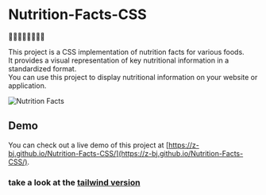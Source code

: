 # Nutrition-Facts-CSS

🍕🍟🍣🍤🍗🍝🍰🥑

This project is a CSS implementation of nutrition facts for various foods.<br>
It provides a visual representation of key nutritional information in a standardized format.<br>You can use this project to display nutritional information on your website or application.

![Nutrition Facts](https://user-images.githubusercontent.com/60877601/222497140-78eb7611-d118-4738-91c8-ac32f30ba5a2.png)

## Demo

You can check out a live demo of this project at [https://z-bj.github.io/Nutrition-Facts-CSS/](https://z-bj.github.io/Nutrition-Facts-CSS/).

### take a look at the [tailwind version](https://z-bj.github.io/Nutrition-facts-css-tailwind/)



